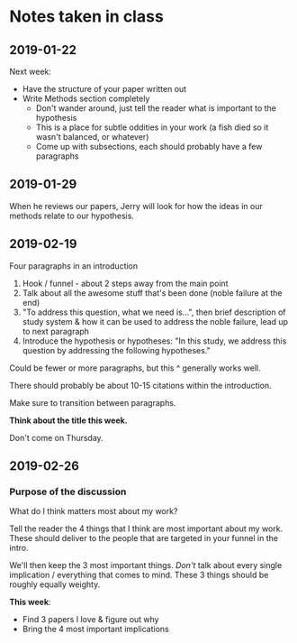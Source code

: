 # Notes taken in class

## 2019-01-22

Next week:

- Have the structure of your paper written out
- Write Methods section completely
  - Don't wander around, just tell the reader what is important to the hypothesis
  - This is a place for subtle oddities in your work (a fish died so it wasn't balanced, or whatever)
  - Come up with subsections, each should probably have a few paragraphs

## 2019-01-29

When he reviews our papers, Jerry will look for how the ideas in our methods relate to our hypothesis.

## 2019-02-19

Four paragraphs in an introduction

1. Hook / funnel - about 2 steps away from the main point
2. Talk about all the awesome stuff that's been done (noble failure at the end)
3. "To address this question, what we need is...", then brief description of study system & how it can be used to address the noble failure, lead up to next paragraph
4. Introduce the hypothesis or hypotheses: "In this study, we address this question by addressing the following hypotheses."

Could be fewer or more paragraphs, but this ^ generally works well.

There should probably be about 10-15 citations within the introduction.

Make sure to transition between paragraphs.

**Think about the title this week.**

Don't come on Thursday.

## 2019-02-26

### Purpose of the discussion

What do I think matters most about my work?

Tell the reader the 4 things that I think are most important about my work. These should deliver to the people that are targeted in your funnel in the intro.

We'll then keep the 3 most important things. *Don't* talk about every single implication / everything that comes to mind. These 3 things should be roughly equally weighty.

**This week**:

- Find 3 papers I love & figure out why
- Bring the 4 most important implications
